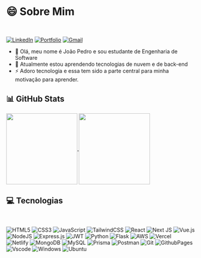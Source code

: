 <h1>😄 Sobre Mim</h1>

<br>

[![LinkedIn](https://img.shields.io/badge/LinkedIn-1973d1?style=for-the-badge&logo=linkedin&logoColor=white)](https://www.linkedin.com/in/jpcribeiro)
[![Portfolio](https://img.shields.io/badge/Portfolio-135cc5?style=for-the-badge&logo=todoist&logoColor=white)](https://jpcribeiro-portfolio.vercel.app)
[![Gmail](https://img.shields.io/badge/Gmail-0c3baa?style=for-the-badge&logo=gmail&logoColor=white)](mailto:jopedroribeiro9@gmail.com)


- 👋 Olá, meu nome é João Pedro e sou estudante de Engenharia de Software
- 🌱 Atualmente estou aprendendo tecnologias de nuvem e de back-end
- ⚡ Adoro tecnologia e essa tem sido a parte central para minha motivação para aprender.

<h2>📊 GitHub Stats</h2>

<a href="https://github.com/jpcribeiro">
  <picture>
    <source
      srcset="https://github-readme-stats.vercel.app/api?username=jpcribeiro&show_icons=true&theme=github_dark&hide_border=true&count_private=false&include_all_commits=true&icon_color=1973d1&locale=pt-br&v=1"
      media="(prefers-color-scheme: dark)"
    />
    <source
      srcset="https://github-readme-stats.vercel.app/api?username=jpcribeiro&show_icons=true&theme=github_light&hide_border=true&count_private=false&include_all_commits=true&locale=pt-br&v=1"
      media="(prefers-color-scheme: light), (prefers-color-scheme: no-preference)"
    />
    <img height=190 align="center" src="https://github-readme-stats.vercel.app/api?username=jpcribeiro&show_icons=true" />
  </picture>
</a>

<a href="https://github.com/jpcribeiro">
  <picture>
    <source 
      srcset="https://github-readme-stats.vercel.app/api/top-langs/?username=jpcribeiro&theme=github_dark&hide_border=true&layout=compact&include_all_commits=true&count_private=false&locale=pt-br"
      media="(prefers-color-scheme: dark)"
    />
    <source
      srcset="https://gwithub-readme-stats.vercel.app/api/top-langs/?username=jpcribeiro&theme=github_light&hide_border=true&layout=compact&include_all_commits=true&count_private=false&locale=pt-br"
      media="(prefers-color-scheme: light), (prefers-color-scheme: no-preference)"
    />
    <img height=190 align="center" src="https://github-readme-stats.vercel.app/api?username=jpcribeiro" />
  </picture>
</a>

<h2>💻 Tecnologias</h2>

<br>

![HTML5](https://img.shields.io/badge/html5-%23E34F26.svg?style=for-the-badge&logo=html5&logoColor=white) ![CSS3](https://img.shields.io/badge/css3-%231572B6.svg?style=for-the-badge&logo=css3&logoColor=white) ![JavaScript](https://img.shields.io/badge/javascript-%23323330.svg?style=for-the-badge&logo=javascript&logoColor=%23F7DF1E) ![TailwindCSS](https://img.shields.io/badge/tailwindcss-%2338B2AC.svg?style=for-the-badge&logo=tailwind-css&logoColor=white) ![React](https://img.shields.io/badge/react-%2320232a.svg?style=for-the-badge&logo=react&logoColor=%2361DAFB) ![Next JS](https://img.shields.io/badge/Next-black?style=for-the-badge&logo=next.js&logoColor=white) ![Vue.js](https://img.shields.io/badge/vue.js-%2335495e.svg?style=for-the-badge&logo=vuedotjs&logoColor=%234FC08D) ![NodeJS](https://img.shields.io/badge/node.js-6DA55F?style=for-the-badge&logo=node.js&logoColor=white) ![Express.js](https://img.shields.io/badge/express.js-%23404d59.svg?style=for-the-badge&logo=express&logoColor=%2361DAFB) ![JWT](https://img.shields.io/badge/JWT-black?style=for-the-badge&logo=JSON%20web%20tokens) ![Python](https://img.shields.io/badge/python-3670A0?style=for-the-badge&logo=python&logoColor=ffdd54) ![Flask](https://img.shields.io/badge/flask-%23000.svg?style=for-the-badge&logo=flask&logoColor=white) ![AWS](https://img.shields.io/badge/AWS-%23FF9900.svg?style=for-the-badge&logo=amazon-aws&logoColor=white) ![Vercel](https://img.shields.io/badge/vercel-%23000000.svg?style=for-the-badge&logo=vercel&logoColor=white) ![Netlify](https://img.shields.io/badge/netlify-%23000000.svg?style=for-the-badge&logo=netlify&logoColor=#00C7B7) ![MongoDB](https://img.shields.io/badge/MongoDB-%234ea94b.svg?style=for-the-badge&logo=mongodb&logoColor=white) ![MySQL](https://img.shields.io/badge/mysql-4479A1.svg?style=for-the-badge&logo=mysql&logoColor=white) ![Prisma](https://img.shields.io/badge/Prisma-3982CE?style=for-the-badge&logo=Prisma&logoColor=white) ![Postman](https://img.shields.io/badge/Postman-FF6C37?style=for-the-badge&logo=postman&logoColor=white) ![Git](https://img.shields.io/badge/GIT-E44C30?style=for-the-badge&logo=git&logoColor=white) ![GithubPages](https://img.shields.io/badge/github%20pages-121013?style=for-the-badge&logo=github&logoColor=white) ![Vscode](https://img.shields.io/badge/Vscode-007ACC?style=for-the-badge&logo=visual-studio-code&logoColor=white) ![Windows](https://img.shields.io/badge/Windows-000?style=for-the-badge&logo=windows&logoColor=2CA5E0) ![Ubuntu](https://img.shields.io/badge/Ubuntu-35495E?style=for-the-badge&logo=ubuntu&logoColor=2CA5E0) 



